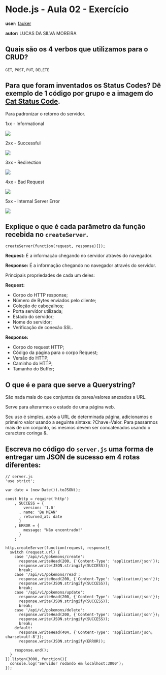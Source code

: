 # Node.js - Aula 02 - Exercício
**user:** [fauker](https://github.com/fauker)

**autor:** LUCAS DA SILVA MOREIRA

## Quais são os 4 verbos que utilizamos para o CRUD?
`GET`, `POST`, `PUT`, `DELETE`

## Para que foram inventados os Status Codes? Dê exemplo de 1 código por grupo e a imagem do [Cat Status Code](https://http.cat/).
Para padronizar o retorno do servidor.

1xx - Informational

![](https://http.cat/100)

2xx - Successful

![](https://http.cat/200)

3xx - Redirection

![](https://http.cat/301)

4xx - Bad Request

![](https://http.cat/415)

5xx - Internal Server Error

![](https://http.cat/599)

## Explique o que é cada parâmetro da função recebida no `createServer`.

`createServer(function(request, response){});`

**Request:** É a informação chegando no servidor através do navegador.

**Response:** É a informação chegando no navegador através do servidor.

Principais propriedades de cada um deles:

**Request:**

- Corpo do HTTP response;
- Número de Bytes enviados pelo cliente;
- Coleção de cabeçalhos;
- Porta servidor utilizada;
- Estado do servidor;
- Nome do servidor;
- Verificação de conexão SSL.

**Response:**

- Corpo do request HTTP;
- Código da página para o corpo Request;
- Versão do HTTP;
- Caminho do HTTP;
- Tamanho do Buffer;

## O que é e para que serve a Querystring?
São nada mais do que conjuntos de pares/valores anexados a URL.

Serve para alterarmos o estado de uma página web.

Seu uso é simples, após a URL de determinada página, adicionamos o primeiro valor usando a seguinte sintaxe: ?Chave=Valor. Para passarmos mais de um conjunto, os mesmos devem ser concatenados usando o caractere coringa &.


## Escreva no código do `server.js` uma forma de entregar um JSON de sucesso em 4 rotas diferentes:

```
// server.js
'use strict';

var date = (new Date()).toJSON();

const http = require('http')
    , SUCCESS = {
        version: '1.0'
      , name: 'Be MEAN'
      , returned_at: date
      }
    , ERROR = {
        message: "Não encontrado!"
      }
    ;

http.createServer(function(request, response){
  switch (request.url) {
    case '/api/v1/pokemons/create':
      response.writeHead(200, {'Content-Type': 'application/json'});
      response.write(JSON.stringify(SUCCESS));
      break;
    case '/api/v1/pokemons/read':
      response.writeHead(200, {'Content-Type': 'application/json'});
      response.write(JSON.stringify(SUCCESS));
      break;
    case '/api/v1/pokemons/update':
      response.writeHead(200, {'Content-Type': 'application/json'});
      response.write(JSON.stringify(SUCCESS));
      break;
    case '/api/v1/pokemons/delete':
      response.writeHead(200, {'Content-Type': 'application/json'});
      response.write(JSON.stringify(SUCCESS));
      break;
    default:
      response.writeHead(404, {'Content-Type': 'application/json; charset=utf-8'});
      response.write(JSON.stringify(ERROR));

    response.end();
  }
}).listen(3000, function(){
  console.log('Servidor rodando em localhost:3000');
});

```
